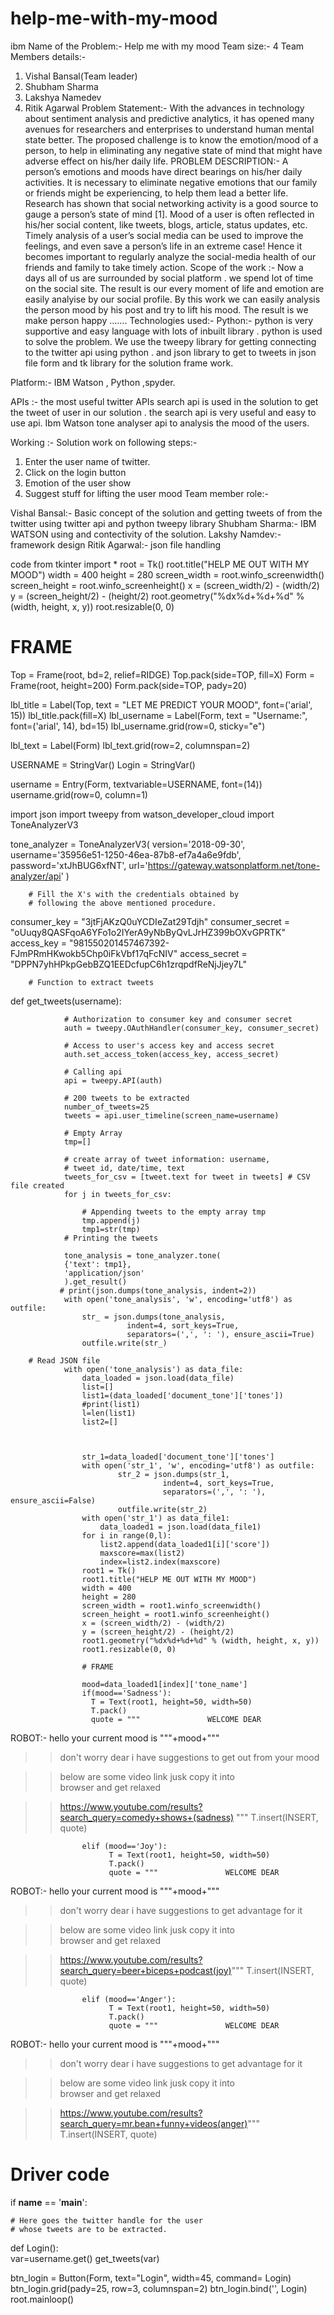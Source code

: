 # help-me-with-my-mood
ibm 
Name of the Problem:- Help me with my mood
Team size:- 4
Team Members details:-
1.	Vishal Bansal(Team leader)
2.	Shubham Sharma
3.	Lakshya Namedev
4.	Ritik Agarwal
Problem Statement:- With the advances in technology about sentiment analysis and predictive analytics, it has opened many avenues for researchers and enterprises to understand human mental state better. The proposed challenge is to know the emotion/mood of a person, to help in eliminating any negative state of mind that might have adverse effect on his/her daily life.
PROBLEM DESCRIPTION:- A person’s emotions and moods have direct bearings on his/her daily activities. It is necessary to eliminate negative emotions that our family or friends might be experiencing, to help them lead a better life. Research has shown that social networking activity is a good source to gauge a person’s state of mind [1]. Mood of a user is often reflected in his/her social content, like tweets, blogs, article, status updates, etc. Timely analysis of a user’s social media can be used to improve the feelings, and even save a person’s life in an extreme case! Hence it becomes important to regularly analyze the social-media health of our friends and family to take timely action.
Scope of the work :- Now a days all of us are surrounded by social platform . we spend lot of time on the social site. The result is our every moment of life and emotion are easily analyise by our social profile. By this work we can easily analysis the person mood by his post and try to lift his mood. The result is we make person happy …….
Technologies used:-
Python:- python is very supportive and easy language with lots of inbuilt library . python is used to  solve the problem. We use the tweepy library for getting connecting to the twitter api using python . and json library to get to tweets in json file form and tk library for the solution frame work.

Platform:- IBM Watson , Python ,spyder.

APIs :-  the most useful twitter APIs  search api is used in the solution to get the tweet of user in our solution . the search api is very useful and easy to use api.
 Ibm Watson tone analyser api to analysis the mood of the users.


Working :-
Solution work on following steps:-
1.	Enter the user name of twitter.
2.	Click on the  login button
3.	Emotion of the user show 
4.	Suggest stuff for lifting the user mood
Team member role:-
 
Vishal Bansal:- Basic concept  of the solution and getting tweets of from the twitter using twitter api and python tweepy  library
Shubham Sharma:- IBM WATSON using and contectivity of the solution.
Lakshy Namdev:- framework design 
Ritik Agarwal:- json file handling





code
from tkinter import *
root = Tk()
root.title("HELP ME OUT WITH MY MOOD")
width = 400
height = 280
screen_width = root.winfo_screenwidth()
screen_height = root.winfo_screenheight()
x = (screen_width/2) - (width/2)
y = (screen_height/2) - (height/2)
root.geometry("%dx%d+%d+%d" % (width, height, x, y))
root.resizable(0, 0)

# FRAME
Top = Frame(root, bd=2,  relief=RIDGE)
Top.pack(side=TOP, fill=X)
Form = Frame(root, height=200)
Form.pack(side=TOP, pady=20)


lbl_title = Label(Top, text = "LET ME PREDICT YOUR MOOD", font=('arial', 15))
lbl_title.pack(fill=X)
lbl_username = Label(Form, text = "Username:", font=('arial', 14), bd=15)
lbl_username.grid(row=0, sticky="e")

lbl_text = Label(Form)
lbl_text.grid(row=2, columnspan=2)

USERNAME = StringVar()
Login = StringVar()


username = Entry(Form, textvariable=USERNAME, font=(14))
username.grid(row=0, column=1)

 
import json
import tweepy 
from watson_developer_cloud import ToneAnalyzerV3
        
tone_analyzer = ToneAnalyzerV3(
version='2018-09-30',
username='35956e51-1250-46ea-87b8-ef7a4a6e9fdb',
password='xtJhBUG6xfNT',
url='https://gateway.watsonplatform.net/tone-analyzer/api'
)
         
        
        
        
        
        # Fill the X's with the credentials obtained by  
        # following the above mentioned procedure. 
consumer_key = "3jtFjAKzQ0uYCDIeZat29Tdjh" 
consumer_secret = "oUuqy8QASFqoA6YFo1o2IYerA9yNbByQvLJrHZ399bOXvGPRTK"
access_key = "981550201457467392-FJmPRmHKwokb5Chp0iFkVbf17qFcNIV"
access_secret = "DPPN7yhHPkpGebBZQ1EEDcfupC6h1zrqpdfReNjJjey7L"
          
        # Function to extract tweets 
def get_tweets(username): 
                          
                # Authorization to consumer key and consumer secret 
                auth = tweepy.OAuthHandler(consumer_key, consumer_secret) 
          
                # Access to user's access key and access secret 
                auth.set_access_token(access_key, access_secret) 
          
                # Calling api 
                api = tweepy.API(auth) 
          
                # 200 tweets to be extracted 
                number_of_tweets=25
                tweets = api.user_timeline(screen_name=username) 
          
                # Empty Array 
                tmp=[]  
          
                # create array of tweet information: username,  
                # tweet id, date/time, text 
                tweets_for_csv = [tweet.text for tweet in tweets] # CSV file created  
                for j in tweets_for_csv: 
          
                    # Appending tweets to the empty array tmp 
                    tmp.append(j)  
                    tmp1=str(tmp)
                # Printing the tweets 
                
                tone_analysis = tone_analyzer.tone(
                {'text': tmp1},
                'application/json'
                ).get_result()
               # print(json.dumps(tone_analysis, indent=2))
                with open('tone_analysis', 'w', encoding='utf8') as outfile:
                    str_ = json.dumps(tone_analysis,
                              indent=4, sort_keys=True,
                              separators=(',', ': '), ensure_ascii=True)
                    outfile.write(str_)
        
        # Read JSON file
                with open('tone_analysis') as data_file:
                    data_loaded = json.load(data_file)
                    list=[]
                    list1=(data_loaded['document_tone']['tones'])
                    #print(list1)
                    l=len(list1)
                    list2=[]
        
        
        
                    str_1=data_loaded['document_tone']['tones']    
                    with open('str_1', 'w', encoding='utf8') as outfile:
                            str_2 = json.dumps(str_1,
                                      indent=4, sort_keys=True,
                                      separators=(',', ': '), ensure_ascii=False)
                            outfile.write(str_2)
                    with open('str_1') as data_file1:
                        data_loaded1 = json.load(data_file1)
                    for i in range(0,l):
                        list2.append(data_loaded1[i]['score'])
                        maxscore=max(list2)
                        index=list2.index(maxscore)
                    root1 = Tk()
                    root1.title("HELP ME OUT WITH MY MOOD")
                    width = 400
                    height = 280
                    screen_width = root1.winfo_screenwidth()
                    screen_height = root1.winfo_screenheight()
                    x = (screen_width/2) - (width/2)
                    y = (screen_height/2) - (height/2)
                    root1.geometry("%dx%d+%d+%d" % (width, height, x, y))
                    root1.resizable(0, 0)
                    
                    # FRAME
                    
                    mood=data_loaded1[index]['tone_name']
                    if(mood=='Sadness'):
                      T = Text(root1, height=50, width=50)
                      T.pack()
                      quote = """               WELCOME DEAR
                    
                    
ROBOT:- hello your current mood is """+mood+""" 

>>don't worry dear i have suggestions to get out from your mood

>> below are some video link jusk copy it into  
browser and get relaxed

>>https://www.youtube.com/results?search_query=comedy+shows+(sadness) """
                     T.insert(INSERT, quote)
                    
                    
                    elif (mood=='Joy'):
                          T = Text(root1, height=50, width=50)
                          T.pack()
                          quote = """               WELCOME DEAR
                    
                    
ROBOT:- hello your current mood is """+mood+""" 

>>don't worry dear i have suggestions to get advantage for it

>> below are some video link jusk copy it into  
browser and get relaxed

>>https://www.youtube.com/results?search_query=beer+biceps+podcast(joy)"""
                          T.insert(INSERT, quote)
                     
                    elif (mood=='Anger'):
                          T = Text(root1, height=50, width=50)
                          T.pack()
                          quote = """               WELCOME DEAR
                    
                    
ROBOT:- hello your current mood is """+mood+""" 

>>don't worry dear i have suggestions to get advantage for it

>> below are some video link jusk copy it into  
browser and get relaxed

>>https://www.youtube.com/results?search_query=mr.bean+funny+videos(anger)"""
                          T.insert(INSERT, quote)
# Driver code 
if __name__ == '__main__': 
  
    # Here goes the twitter handle for the user 
    # whose tweets are to be extracted. 
  def Login():    
       var=username.get()
       get_tweets(var)  

     

btn_login = Button(Form, text="Login", width=45, command= Login)
btn_login.grid(pady=25, row=3, columnspan=2)
btn_login.bind('<Return>', Login)
root.mainloop()
